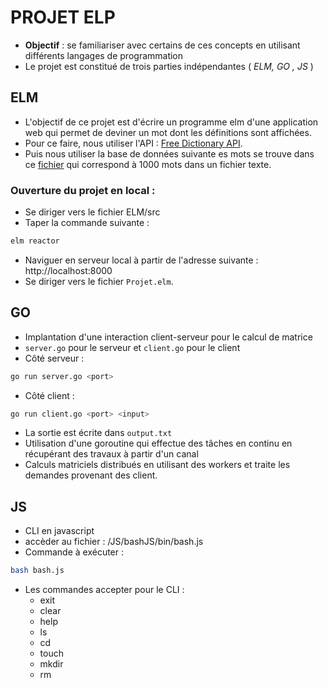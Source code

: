 # PROJET ELP

* **Objectif** : se familiariser avec certains de ces concepts en utilisant différents langages de programmation
* Le projet est constitué de trois parties indépendantes ( *ELM, GO , JS* )

## ELM

* L'objectif de ce projet est d'écrire un programme elm d'une application web qui permet de deviner un mot dont les définitions sont affichées.
* Pour ce faire, nous utiliser l'API :  [Free Dictionary API](https://dictionaryapi.dev/).  
* Puis nous utiliser la base de données suivante es mots se trouve dans ce [fichier](https://perso.liris.cnrs.fr/tristan.roussillon/GuessIt/thousand_words_things_explainer.txt) qui correspond à 1000 mots dans un fichier texte.

### Ouverture du projet en local :
* Se diriger vers le fichier ELM/src
* Taper la commande suivante : 
```bash
elm reactor
```
* Naviguer en serveur local à partir de l'adresse suivante : http://localhost:8000
* Se diriger vers le fichier `Projet.elm`.

## GO

* Implantation d'une interaction client-serveur pour le calcul de matrice
* ``` server.go ``` pour le serveur et ``` client.go ``` pour le client
* Côté serveur :
```bash
go run server.go <port>
```
* Côté client :
```bash
go run client.go <port> <input>
```
* La sortie est écrite dans ``` output.txt ```
* Utilisation d'une goroutine qui effectue des tâches en continu en récupérant des travaux à partir d'un canal
* Calculs matriciels distribués en utilisant des workers et traite les demandes provenant des client.

## JS

* CLI en javascript
* accèder au fichier : /JS/bashJS/bin/bash.js
* Commande à exécuter :
```bash
bash bash.js
```
* Les commandes accepter pour le CLI : 
  * exit
  * clear
  * help
  * ls
  * cd 
  * touch
  * mkdir
  * rm


